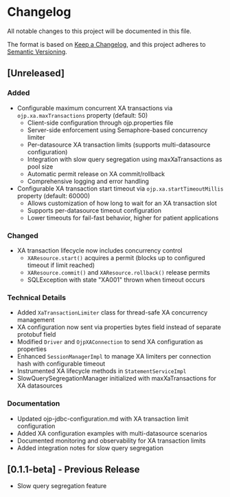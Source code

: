 # Changelog

All notable changes to this project will be documented in this file.

The format is based on [Keep a Changelog](https://keepachangelog.com/en/1.0.0/),
and this project adheres to [Semantic Versioning](https://semver.org/spec/v2.0.0.html).

## [Unreleased]

### Added
- Configurable maximum concurrent XA transactions via `ojp.xa.maxTransactions` property (default: 50)
  - Client-side configuration through ojp.properties file
  - Server-side enforcement using Semaphore-based concurrency limiter
  - Per-datasource XA transaction limits (supports multi-datasource configuration)
  - Integration with slow query segregation using maxXaTransactions as pool size
  - Automatic permit release on XA commit/rollback
  - Comprehensive logging and error handling
- Configurable XA transaction start timeout via `ojp.xa.startTimeoutMillis` property (default: 60000)
  - Allows customization of how long to wait for an XA transaction slot
  - Supports per-datasource timeout configuration
  - Lower timeouts for fail-fast behavior, higher for patient applications
  
### Changed
- XA transaction lifecycle now includes concurrency control
  - `XAResource.start()` acquires a permit (blocks up to configured timeout if limit reached)
  - `XAResource.commit()` and `XAResource.rollback()` release permits
  - SQLException with state "XA001" thrown when timeout occurs

### Technical Details
- Added `XaTransactionLimiter` class for thread-safe XA concurrency management
- XA configuration now sent via properties bytes field instead of separate protobuf field
- Modified `Driver` and `OjpXAConnection` to send XA configuration as properties
- Enhanced `SessionManagerImpl` to manage XA limiters per connection hash with configurable timeout
- Instrumented XA lifecycle methods in `StatementServiceImpl`
- SlowQuerySegregationManager initialized with maxXaTransactions for XA datasources

### Documentation
- Updated ojp-jdbc-configuration.md with XA transaction limit configuration
- Added XA configuration examples with multi-datasource scenarios
- Documented monitoring and observability for XA transaction limits
- Added integration notes for slow query segregation

## [0.1.1-beta] - Previous Release
- Slow query segregation feature
